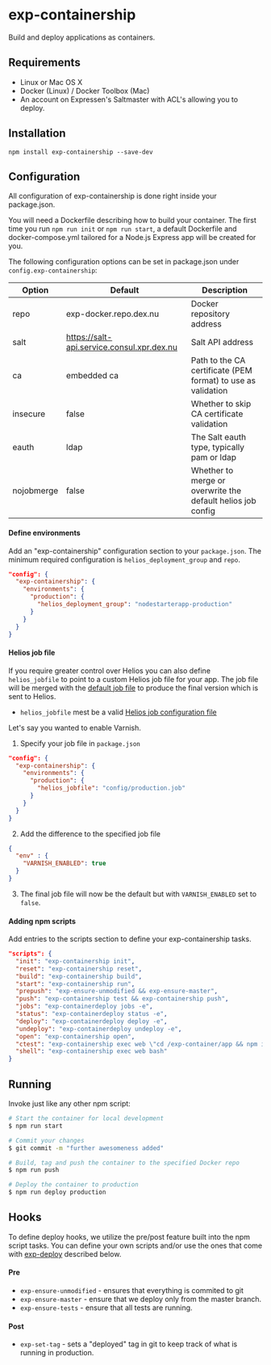 # exp-containership

Build and deploy applications as containers.

## Requirements

* Linux or Mac OS X
* Docker (Linux) / Docker Toolbox (Mac)
* An account on Expressen's Saltmaster with ACL's allowing you to deploy.

## Installation

```
npm install exp-containership --save-dev
```

## Configuration

All configuration of exp-containership is done right inside your package.json.

You will need a Dockerfile describing how to build your container. The first time you run `npm run init` or `npm run start`, a default Dockerfile and docker-compose.yml tailored for a Node.js Express app will be created for you.

The following configuration options can be set in package.json under `config.exp-containership`:

| Option       | Default                                    | Description                                                  |
| ------------ | ------------------------------------------ | ------------------------------------------------------------ |
| repo         | exp-docker.repo.dex.nu                     | Docker repository address                                    |
| salt         | https://salt-api.service.consul.xpr.dex.nu | Salt API address                                             |
| ca           | embedded ca                                | Path to the CA certificate (PEM format) to use as validation |
| insecure     | false                                      | Whether to skip CA certificate validation                    |
| eauth        | ldap                                       | The Salt eauth type, typically pam or ldap                   |
| nojobmerge   | false                                      | Whether to merge or overwrite the default helios job config  |

#### Define environments
Add an "exp-containership" configuration section to your `package.json`. The minimum required configuration is `helios_deployment_group` and `repo`.

```json
"config": {
  "exp-containership": {
    "environments": {
      "production": {
        "helios_deployment_group": "nodestarterapp-production"
      }
    }
  }
}
```

#### Helios job file
If you require greater control over Helios you can also define `helios_jobfile` to point to a custom Helios job file for your app. The job file will be merged with the [default job file](scripts/helios-job.json) to produce the final version which is sent to Helios.

* `helios_jobfile` mest be a valid [Helios job configuration file](https://github.com/spotify/helios/blob/master/docs/user_manual.md#using-a-helios-job-config-file)

Let's say you wanted to enable Varnish.

1. Specify your job file in `package.json`
```json
"config": {
  "exp-containership": {
    "environments": {
      "production": {
        "helios_jobfile": "config/production.job"
      }
    }
  }
}
```

2. Add the difference to the specified job file
```json
{
  "env" : {
    "VARNISH_ENABLED": true
  }
}
```


3. The final job file will now be the default but with `VARNISH_ENABLED` set to `false`.

#### Adding npm scripts

Add entries to the scripts section to define your exp-containership tasks.

```json
"scripts": {
  "init": "exp-containership init",
  "reset": "exp-containership reset",
  "build": "exp-containership build",
  "start": "exp-containership run",
  "prepush": "exp-ensure-unmodified && exp-ensure-master",
  "push": "exp-containership test && exp-containership push",
  "jobs": "exp-containerdeploy jobs -e",
  "status": "exp-containerdeploy status -e",
  "deploy": "exp-containerdeploy deploy -e",
  "undeploy": "exp-containerdeploy undeploy -e",
  "open": "exp-containership open",
  "ctest": "exp-containership exec web \"cd /exp-container/app && npm install && npm test\"",
  "shell": "exp-containership exec web bash"
}
```

## Running

Invoke just like any other npm script:

```bash
# Start the container for local development
$ npm run start

# Commit your changes
$ git commit -m "further awesomeness added"

# Build, tag and push the container to the specified Docker repo
$ npm run push

# Deploy the container to production
$ npm run deploy production
```

## Hooks

To define deploy hooks, we utilize the pre/post feature built into the npm script tasks. You can define your own scripts and/or use the ones that come with [exp-deploy](https://github.com/ExpressenAB/exp-deploy) described below.

#### Pre

* ``exp-ensure-unmodified`` - ensures that everything is commited to git
* ``exp-ensure-master`` - ensure that we deploy only from the master branch.
* ``exp-ensure-tests`` - ensure that all tests are running.

#### Post

* ``exp-set-tag`` - sets a "deployed" tag in git to keep track of what is running in production.
